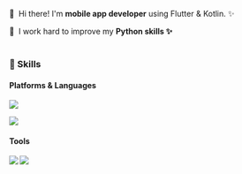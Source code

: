 <p>
  👋&nbsp; Hi there! I'm <b>mobile app developer</b> using Flutter & Kotlin. ✨<br/>
  
  👋&nbsp; I work hard to improve my <b>Python<b> skills ✨ <br/><br/>
</p>

### 💪 Skills
#### Platforms & Languages
<p>
  <img src="https://img.shields.io/badge/Flutter-02569B?style=flat-square&logo=Flutter&logoColor=white"/>
</p>
<p>
  <img src ="https://img.shields.io/badge/Python-3776AB.svg?&style=for-the-badge&logo=Python&logoColor=white"/>
</p>

#### Tools
<p>
  <img src="https://img.shields.io/badge/Firebase-FFCA28?style=flat-square&logo=Firebase&logoColor=black"/>
  <img src="https://img.shields.io/badge/Git-F05032?style=flat-square&logo=Git&logoColor=white"/>
</p>
